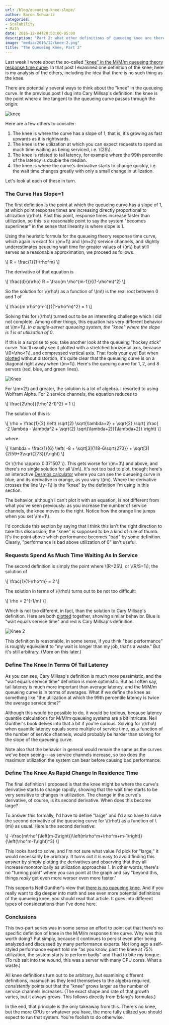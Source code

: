 ```yaml
---
url: /blog/queueing-knee-slope/
author: Baron Schwartz
categories:
- Scalability
- Math
date: 2016-12-04T20:53:00-05:00
description: "Part 2: what other definitions of queueing knee are there?"
image: "media/2016/12/knee-2.png"
title: "The Queueing Knee, Part 2"
---
```


Last week I wrote about the so-called ["knee" in the M/M/m queueing theory
response time curve](/blog/queueing-knee-tangent/). In that post I examined one
definition of the knee; here is my analysis of the others, including the idea
that there is no such thing as the knee.

There are potentially several ways to think about the "knee" in the queueing
curve. In the previous post I dug into Cary Millsap's definition: the knee is
the point where a line tangent to the queueing curve passes through the origin:

![knee](/media/2016/11/knee-1.png)

Here are a few others to consider:

<!--more-->

1. The knee is where the curve has a slope of 1, that is, it's growing as fast
	upwards as it is rightwards.
2. The knee is the utilization at which you can expect requests to spend as much
	time waiting as being serviced, i.e. \\(2S\\).
3. The knee is related to tail latency, for example where the 99th percentile of
	the latency is double the median.
4. The knee is where the curve's derivative starts to change quickly, i.e. the
	wait time changes greatly with only a small change in utilization.

Let's look at each of these in turn.

### The Curve Has Slope=1

The first definition is the point at which the queueing curve has a slope of 1,
at which point response times are increasing directly proportional to
utilization \\(\\rho\\). Past this point, response times increase faster than
utilization, so this is a reasonable point to say the system "becomes
superlinear" in the sense that linearity is where slope is 1.

Using the heuristic formula for the queueing theory response time curve, which
again is exact for \\(m=1\\) and \\(m=2\\) service channels, and slightly
underestimates qeueuing wait time for greater values of \\(m\\) but still serves
as a reasonable approximation, we proceed as follows.

\\[
R = \\frac{1}{1-\\rho^m}
\\]

The derivative of that equation is

\\[
\\frac{d}{d\\rho} R = \\frac{m \\rho^{m-1}}{(1-\\rho^m)^2}
\\]

So the solution for \\(\\rho\\) as a function of \\(m\\) is the real root
between 0 and 1 of

\\[
\\frac{m \\rho^{m-1}}{(1-\\rho^m)^2} = 1
\\]

Solving this for \\(\\rho\\) turned out to be an interesting challenge which I
did not complete. Among other things, this equation has very different behavior
at \\(m=1\\). *In a single-server queueing system, the "knee" where the slope is
1 is at utilization of 0*.

If this is a surprise to you, take another look at the queueing
"hockey stick" curve. You'll usually see it plotted with a stretched
horizontal axis, because \\(0<\\rho<1\\), and compressed vertical axis. That
fools your eye! But when [plotted](https://www.desmos.com/calculator/fokgr3jcyl)
without distortion, it's quite clear that the queueing curve is on a diagonal
right away when \\(m=1\\).  Here's the queuing curve for 1, 2, and 8 servers
(red, blue, and green lines).

![Knee](/media/2016/12/knee-1.png)

For \\(m=2\\) and greater, the solution is a lot of algebra. I resorted to using
Wolfram Alpha. For 2 service channels, the equation reduces to

\\[
\\frac{2\\rho}{(\\rho^2-1)^2} = 1
\\]

The solution of this is

\\[
\\rho = \\frac{1}{2} \\left( \\sqrt{2} \\sqrt{\\lambda+2} + \\sqrt{2} \\sqrt{ \\frac{ -2 \\lambda - \\lambda^2 + \\sqrt{2} \\sqrt{\\lambda+2}}{\\lambda+2}} \\right)
\\]

where

\\[
\\lambda = \\frac{1}{6} \\left( -8 + \\sqrt[3]{118-6\\sqrt{273}} + \\sqrt[3]{2(59+3\\sqrt{273})}\\right)
\\]

Or \\(\\rho \\approx 0.371507 \\). This gets worse for \\(m=3\\) and above, and
there's no single solution for all \\(m\\). It's not too bad to plot, though;
here's an interactive [Desmos
calculator](https://www.desmos.com/calculator/mblitsyfkg) where you can see the
queueing curve in blue, and its derivative in orange, as you vary \\(m\\). Where
the derivative crosses the line \\(y=1\\) is the "knee" by the definition I'm
using in this section.

The behavior, although I can't plot it with an equation, is not different from
what you've seen previously: as you increase the number of service channels, the
knee moves to the right. Notice how the orange line jumps when you set
\\(m=1\\).

I'd conclude this section by saying that I think this isn't the right direction
to take this discussion; the "knee" is supposed to be a kind of rule of thumb.
It's the point above which performance becomes "bad" by some definition.
Clearly, "performance is bad above utilization of 0" isn't useful.

### Requests Spend As Much Time Waiting As In Service

The second definition is simply the point where \\(R=2S\\), or \\(R/S=1\\); the
solution of

\\[
\\frac{1}{1-\\rho^m} = 2
\\]

The solution in terms of \\(\\rho\\) turns out to be not too difficult:

\\[
\\rho = 2^{-1/m}
\\]

Which is not too different, in fact, than the solution to Cary Millsap's
definition. Here are both
[plotted](https://www.desmos.com/calculator/axjk6qjrzj) together, showing
similar behavior. Blue is "wait equals service time" and red is Cary Millsap's
definition.

![Knee 2](/media/2016/12/knee-2.png)

This definition is reasonable, in some sense, if you think "bad performance" is
roughly equivalent to "my wait is longer than my job, that's a waste." But it's
still arbitrary. (More on this later.)

### Define The Knee In Terms Of Tail Latency

As you can see, Cary Millsap's definition is much more pessimistic, and the
"wait equals service time" definition is more optimistic. But as I often say,
tail latency is much more important than average latency, and the M/M/m queueing
curve is in terms of averages. What if we define the knee as something like "the
utilization at which the 99th percentile latency is twice the average service
time?"

Although this would be possible to do, it would be tedious, because latency
quantile calculations for M/M/m queueing systems are a bit intricate.  Neil
Gunther's book delves into that a bit if you're curious. Solving for \\(\\rho\\)
when quantile latency equals some multiple of service time, as a function of the
number of service channels, would probably be harder than solving for the slope
of the queueing curve.

Note also that the behavior in general would remain the same as the curves
we've been seeing---as service channels increase, so too does the maximum
utilization the system can bear before causing bad performance.

### Define The Knee As Rapid Change In Residence Time

The final definition I proposed is that the knee might be where the curve's
derivative starts to change rapidly, showing that the wait time starts to be
very sensitive to changes in utilization. The change in the curve's derivative,
of course, is its second derivative. When does this become large?

To answer this formally, I'd have to define "large" and I'd also have to solve
the second derivative of the queueing curve for \\(\\rho\\) as a function of
\\(m\\) as usual. Here's the second derivative:

\\[
-\\frac{m\\rho^{\\left(m-2\\right)}\\left(m\\rho^m+\\rho^m+m-1\\right)}{\\left(\\rho^m-1\\right)^3}
\\]

This looks hard to solve, and I'm not sure what value I'd pick for "large;" it
would necessarily be arbitrary. It turns out it is easy to avoid finding this
answer by simply [plotting](https://www.desmos.com/calculator/5acirbvfvt) the
derivatives and observing that they all increase monotonically as utilization
approaches 1. In other words, there's no "turning point" where you can point at
the graph and say "beyond this, things *really* get even more worser even more faster."

This supports Neil Gunther's view that [there is no queueing
knee](https://www.cmg.org/publications/measureit/2009-2/mit62/measureit-issue-7-08-mind-your-knees-and-queues/).
And if you really want to dig deeper into math and see even more potential
definitions of the queueing knee, you should read that article. It goes into
different types of considerations than I've done here.

### Conclusions

This two-part series was in some sense an effort to point out that there's no
specific definition of knee in the M/M/m response time curve. Why was this worth
doing? Put simply, because it continues to persist even after being analyzed and
discussed by many performance experts. Not long ago a self-styled performance
expert told me "as you know, past the knee at 75% utilization, the system starts
to perform badly" and I had to bite my tongue. (To rub salt into the wound, this
was a server with many CPU cores. What a waste.)

All knee definitions turn out to be arbitrary, *but* examining different
definitions, inasmuch as they lend themselves to the algebra required,
*consistently* points out that the "knee" grows larger as the number of service
channels increases. (The exact shape and rate of that growth varies, but it
always grows. This follows directly from Erlang's formulas.)

In the end, that principle is the only takeaway from this. There's no knee, but
the more CPUs or whatever you have, the more fully utilized you should expect to
run that system. You're foolish to do otherwise.
